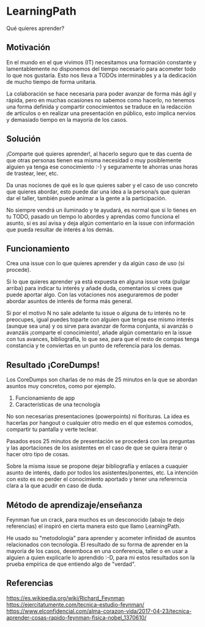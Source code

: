 # LearningPath
Qué quieres aprender?

## Motivación

En el mundo en el que vivimos (IT) necesitamos una formación constante y lamentablemente no disponemos del tiempo necesario para acometer todo lo que nos gustaría. Esto nos lleva a TODOs interminables y a la dedicación de mucho tiempo de forma unitaria.

La colaboración se hace necesaria para poder avanzar de forma más ágil y rápida, pero en muchas ocasiones no sabemos como hacerlo, no tenemos una forma definida y compartir conocimientos se traduce en la redacción de artículos o en realizar una presentación en público, esto implica nervios y demasiado tiempo en la mayoría de los casos.

## Solución

¡Comparte qué quieres aprender!, al hacerlo seguro que te das cuenta de que otras personas tienen esa misma necesidad o muy posiblemente alguien ya tenga ese conocimiento :-) y seguramente te ahorras unas horas de trastear, leer, etc.

Da unas nociones de qué es lo que quieres saber y el caso de uso concreto que quieres abordar, esto puede dar una idea a la persona/s que quieran dar el taller, también puede animar a la gente a la participación.

No siempre vendrá un iluminado y te ayudará, es normal que si lo tienes en tu TODO, pasado un tiempo lo abordes y aprendas como funciona el asunto, si es así avisa y deja algún comentario en la issue con información que pueda resultar de interés a los demás.

## Funcionamiento

Crea una issue con lo que quieres aprender y da algún caso de uso (si procede).

Si lo que quieres aprender ya está expuesta en alguna issue vota (pulgar arriba) para indicar tu interés y añade duda, comentarios si crees que puede aportar algo. Con las votaciones nos aseguraremos de poder abordar asuntos de interés de forma más general. 

Si por el motivo N no sale adelante tu issue o alguna de tu interés no te preocupes, igual puedes toparte con alguien que tenga ese mismo interés (aunque sea una) y os sirve para avanzar de forma conjunta, si avanzás o avanzáis ¡comparte el conocimiento!, añade algún comentario en la issue con tus avances, bibliografía, lo que sea, para que el resto de compas tenga constancia y te conviertas en un punto de referencia para los demas.


## Resultado ¡CoreDumps!

Los CoreDumps son charlas de no más de 25 minutos en la que se abordan asuntos muy concretos, como por ejemplo.

1. Funcionamiento de app
2. Características de una tecnología

No son necesarias presentaciones (powerpoints) ni florituras. La idea es hacerlas por hangout o cualquier otro medio en el que estemos comodos, compartir tu pantalla y verte teclear.

Pasados esos 25 minutos de presentación se procederá con las preguntas y las aportaciones de los asistentes en el caso de que se quiera iterar o hacer otro tipo de cosas.

Sobre la misma issue se propone dejar bibliografía y enlaces a cuaquier asunto de interés, dado por todos los asistentes/ponentes, etc. La intención con esto es no perder el conocimiento aportado y tener una refererncia clara a la que acudir en caso de duda.


## Método de aprendizaje/enseñanza

Feynman fue un crack, para muchos es un desconocido (abajo te dejo referencias) el inspiró en cierta manera esto que llamo LearningPath.

He usado su "metodología" para aprender y acometer infinidad de asuntos relacionados con tecnología. El resultado de su forma de aprender en la mayoría de los casos, desemboca en una conferencia, taller o en usar a alguien a quien explicarle lo aprendido :-D, para mi estos resultados son la prueba empírica de que entiendo algo de "verdad".


## Referencias

https://es.wikipedia.org/wiki/Richard_Feynman
https://ejercitatumente.com/tecnica-estudio-feynman/
https://www.elconfidencial.com/alma-corazon-vida/2017-04-23/tecnica-aprender-cosas-rapido-feynman-fisica-nobel_1370610/
